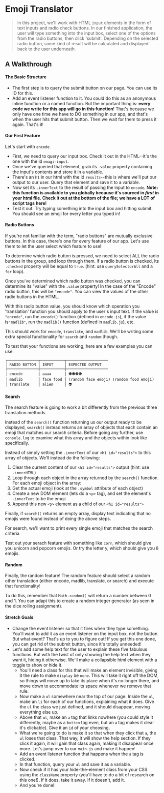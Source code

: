 # Emoji Translator

> In this project, we'll work with HTML `input` elements in the form of text inputs and radio check buttons. In our finished application, the user will type something into the input box, select one of the options from the radio buttons, then click 'submit'. Depending on the selected radio button, some kind of result will be calculated and displayed back to the user underneath.

## A Walkthrough

#### The Basic Structure

* The first step is to query the submit button on our page. You can use its ID for this.
* Add an event listener function to it. You could do this as an anonymous inline function or a named function. But the important thing is: **every code we write for this app will go in this function!** That's because we only have one time we have to DO something in our app, and that's when the user hits that submit button. Then we wait for them to press it again. That's it!

#### Our First Feature

Let's start with `encode`.

* First, we need to query our input box. Check it out in the HTML--it's the one with the id `emagi-input`.
* Once we've queried that element, grab its `.value` property containing the input's contents and store it in a variable.
* There's an `h1` in our html with the id `results`--this is where we'll put our output to our user. Query that element and save it to a variable.
* Now set its `.innerText` to the result of passing the input to `encode`. **Note: this function is available to you globally because it's sourced in _first_ in your html file. Check it out at the bottom of the file; we have a LOT of script tags here!**
* Test it out. Try typing something into the input box and hitting submit. You should see an emoji for every letter you typed in!

#### Radio Buttons

If you're not familiar with the term, "radio buttons" are mutually exclusive buttons. In this case, there's one for every feature of our app. Let's use them to let the user select which feature to use!

To determine which radio button is pressed, we need to select ALL the radio buttons
in the group, and loop through them. If a radio button is checked, its `.checked`
property will be equal to `true`. (hint: use `querySelectorAll` and a `for` loop).

Once you've determined which radio button was checked, you can determine its "value" with the `.value` property! In the case of the "Encode" radio button,
this will be `"encode"`. You can view the values of the other radio buttons in
the HTML.

With this radio button value, you should know which operation you 'translation'
function you should apply to the user's input text. If the value is `"encode"`,
run the `encode()` function (defined in `encode.js`), if the value is`"madlib"`,
run the `madlib()` function (defined in `madlib.js`), etc.

This should work for `encode`, `translate`, and `madlib`. We'll be writing some extra special functionality for `search` and `random` though.

To test that your functions are working, here are a few examples you can use:

```
┌──────────────┬───────────┬───────────────────
│ RADIO BUTTON │ INPUT     │ EXPECTED OUTPUT
├──────────────┼───────────┼───────────────────
│ encode       │ aaaa      │ 👽👽👽👽
│ madlib       │ face food │ (random face emoji) (random food emoji)
│ translate    │ alien     │ 👽

```

#### Search

The search feature is going to work a bit differently from the previous three
translation methods.

Instead of the `search()` function returning us our output ready to be displayed,
`search()` instead returns an array of objects that each contain an emoji that
matches our search criteria. Before going any further, use `console.log` to examine what this array and the objects within look like specifically.

Instead of simply setting the `.innerText` of our `<h1 id="results">` to this array
of objects. We'll instead do the following:

1. Clear the current content of our `<h1 id="results">` output (hint: use `.innerHTML`)
1. Loop through each object in the array returned by the `search()` function. For each emoji object in the array:
  1. Get the actual emoji (look at the `.symbol` attribute of each object)
  1. Create a new DOM element (lets do a `<p>` tag), and set the element's `.innerText` to be the emoji
  1. Append this new `<p>` element as a child of our `<h1 id="results">` 

Finally, if `search()` returns an empty array, display text indicating that no
emojis were found instead of doing the above steps.


For search, we'll want to print every single emoji that matches the search criteria.

Test out your serach feature with something like `corn`, which should give you unicorn and popcorn emojis. Or try the letter y, which should give you 8 emojis.

#### Random

Finally, the random feature! The random feature should select a random other
translation (either encode, madlib, translate, or search) and execute that
functionality!

To do this, remember that `Math.random()` will return a number between 0 and 1. You can adapt this to create a random integer generator (as seen in the dice rolling assignment).

#### Stretch Goals

* Change the event listener so that it fires when they type something. You'll want to add it as an event listener on the input box, not the button. But what event? That's up to you to figure out! If you get this one done, you can get rid of the submit button, since it's totally unneeded!
* Let's add some help text for the user to explain these five fabulous functions. But with the twist of only showing the help text when they want it, hiding it otherwise. We'll make a collapsible html element with a toggle to show or hide it.
    * You'll need a class for this that will make an element invisible, giving it the rule to make `display` be `none`. This will take it right off the DOM, so things will move up to take its place when it's no longer there, and move down to accommodate its space whenever we remove that rule.
    * Now make a `ul` somewhere near the top of our page. Inside the `ul`, make an `li` for each of our functions, explaining what it does. Give the `ul` the class we just defined, and it should disappear, moving everything else up.
    * Above that `ul`, make an `a` tag that links nowhere (you could style it differently, maybe as a `button` tag even, but an `a` tag makes it clear it's clickable). Give it an `id` of your choosing.
    * What we're going to do is make it so that when they click that `a`, the `ul` loses that class. That way, it will show the help section. If they click it again, it will gain that class again, making it disappear once more. Let's jump over to our `main.js` and make it happen!
    * Add an event listener function that happens when the `a` tag is clicked.
    * In that function, query your `ul` and save it as a variable.
    * Now check if it has your hide-the-element class from your CSS using the `className` property (you'll have to do a bit of research on this one!). If it does, take it away. If it doesn't, add it.
    * And you're done!
